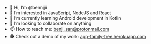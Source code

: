 - 👋 Hi, I’m @bennjjii
- 👀 I’m interested in JavaScript, NodeJS and React
- 🌱 I’m currently learning Android development in Kotlin
- 💞️ I’m looking to collaborate on anything
- 📫 How to reach me: benji_san@protonmail.com
- 🕵️‍ Check out a demo of my work: [app-family-tree.herokuapp.com](app-family-tree.herokuapp.com)

